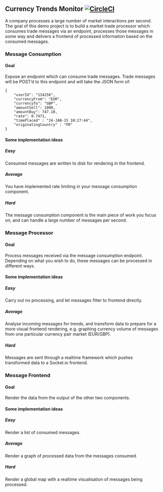 ## Currency Trends Monitor [![CircleCI](https://circleci.com/gh/anton-kapralov/currency-trends-monitor/tree/develop.svg?style=svg)](https://circleci.com/gh/anton-kapralov/currency-trends-monitor/tree/develop)
A company processes a large number of market interactions per second. The goal of this demo project is to build a market trade processor which consumes trade messages via an endpoint, processes those messages in some way and delivers a frontend of processed information based on the consumed messages.

### Message Consumption
#### Goal

Expose an endpoint which can consume trade messages. Trade messages will be POST’d to this endpoint and will take the JSON form of:

```
{
    "userId": "134256", 
    "currencyFrom": "EUR", 
    "currencyTo": "GBP", 
    "amountSell": 1000, 
    "amountBuy": 747.10, 
    "rate": 0.7471, 
    "timePlaced" : "24-JAN-15 10:27:44", 
    "originatingCountry" : "FR"
}
```

#### Some implementation ideas
##### Easy
Consumed messages are written to disk for rendering in the frontend.

##### Average
You have implemented rate limiting in your message consumption component.

##### Hard
The message consumption component is the main piece of work you focus on, and can handle a large number of messages per second.

### Message Processor
#### Goal
Process messages received via the message consumption endpoint. Depending on what you wish to do, these messages can be processed in different ways.

#### Some implementation ideas
##### Easy
Carry out no processing, and let messages filter to frontend directly.
##### Average
Analyse incoming messages for trends, and transform data to prepare for a more visual frontend rendering, e.g. graphing currency volume of messages from one particular currency pair market (EUR/GBP).
##### Hard
Messages are sent through a realtime framework which pushes transformed data to a Socket.io frontend.

### Message Frontend
#### Goal
Render the data from the output of the other two components.

#### Some implementation ideas
##### Easy
Render a list of consumed messages.
##### Average
Render a graph of processed data from the messages consumed.
##### Hard
Render a global map with a realtime visualisation of messages being processed.
